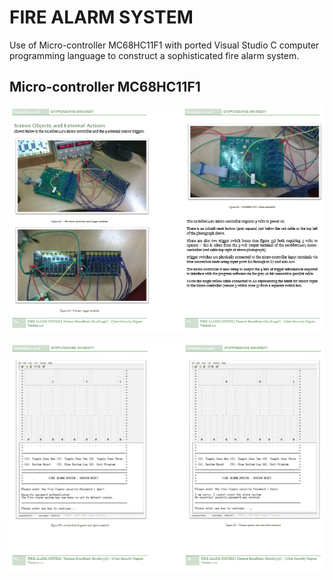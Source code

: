 # FIRE ALARM SYSTEM

Use of Micro-controller MC68HC11F1 with ported Visual Studio C computer programming language to construct a sophisticated fire alarm system.

## Micro-controller MC68HC11F1

![Screenshot](MC68HC11F1.PNG)

![Screenshot](DISPLAY.PNG)
